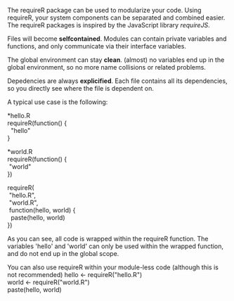 The requireR package can be used to modularize your code. Using requireR, your system components can be separated and combined easier. The requireR packages is inspired by the JavaScript library *requireJS*. 

Files will become **selfcontained**. Modules can contain private variables and functions, and only communicate via their interface variables.

The global environment can stay **clean**. (almost) no variables end up in the global environment, so no more name collisions or related problems.

Depedencies are always **explicified**. Each file contains all its dependencies, so you directly see where the file is dependent on.

A typical use case is the following:

*hello.R<br>
requireR(function() {<br>
&nbsp;&nbsp;"hello"<br>
}<br>

*world.R<br>
requireR(function() {<br>
&nbsp;"world"<br>
})<br>

requireR(<br>
&nbsp;"hello.R",<br>
&nbsp;"world.R",<br>
&nbsp;function(hello, world) {<br>
&nbsp;&nbsp;paste(hello, world)<br>
})<br>

As you can see, all code is wrapped within the requireR function. The variables 'hello' and 'world' can only be used within the wrapped function, and do not end up in the global scope.

You can also use requireR within your module-less code (although this is not recommended)
hello <- requireR("hello.R")<br>
world <- requireR("world.R")<br>
paste(hello, world)<br>
